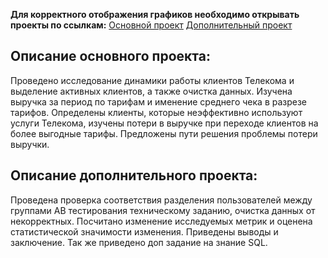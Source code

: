 **Для корректного отображения графиков необходимо открывать проекты по ссылкам:**
[Основной проект](https://nbviewer.org/github/ivanov-aleks/Projects-from-Yandex-Practicum/blob/da0d9f7ad6ef1e03ac5fdb9662306a773eee2103/Telecom/Telecom.ipynb "Telecom")
[Дополнительный проект](https://nbviewer.org/github/ivanov-aleks/Projects-from-Yandex-Practicum/blob/f0e90ee55a3909d6424ca05c581416babdbcebef/Telecom/AB_test.ipynb "AB test")

## Описание основного проекта: 
Проведено исследование динамики работы клиентов Телекома и выделение активных клиентов, а также очистка данных. Изучена выручка за период по тарифам и именение среднего чека в разрезе тарифов.
Определены клиенты, которые неэффективно используют услуги Телекома, изучены потери в выручке при переходе клиентов на более выгодные тарифы. Предложены пути решения проблемы потери выручки.

## Описание дополнительного проекта: 
Проведена проверка соответствия разделения пользователей между группами АВ тестирования техническому заданию, очистка данных от некорректных. Посчитано изменение исследуемых метрик и оценена статистической значимости изменения. Приведены выводы и заключение. Так же приведено доп задание на знание SQL.
